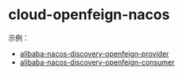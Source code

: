 # cloud-openfeign-nacos

示例：

- [alibaba-nacos-discovery-openfeign-provider](../../cloud-alibaba/alibaba-nacos-discovery/alibaba-nacos-discovery-openfeign-provider)
- [alibaba-nacos-discovery-openfeign-consumer](../../cloud-alibaba/alibaba-nacos-discovery/alibaba-nacos-discovery-openfeign-consumer)
